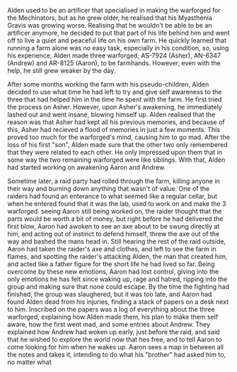 Alden used to be an artificer that specialised in making the warforged for the Mechinators, but as he grew older, he realised that his Myasthenia Gravis was growing worse. Realising that he wouldn't be able to be an artificer anymore, he decided to put that part of his life behind him and went off to live a quiet and peaceful life on his own farm. He quickly learned that running a farm alone was no easy task, especially in his condition, so, using his experience, Alden made three warforged; AS-7924 (Asher), AN-6347 (Andrew) and AR-8125 (Aaron), to be farmhands. However, even with the help, he still grew weaker by the day.

After some months working the farm with his pseudo-children, Alden decided to use what time he had left to try and give self awareness to the three that had helped him in the time he spent with the farm. He first tried the process on Asher. However, upon Asher's awakening, he immediately lashed out and went insane, blowing himself up. Alden realised that the reason was that Asher had kept all his previous memories, and because of this, Asher had recieved a flood of memories in just a few moments. This proved too much for the warforged's mind, causing him to go mad. After the loss of his first "son", Alden made sure that the other two only remembered that they were related to each other. He only impressed upon them that in some way the two remaining warforged were like siblings. With that, Alden had started working on awakening Aaron and Andrew.

Sometime later, a raid party had rolled through the farm, killing anyone in their way and burning down anything that wasn't of value. One of the raiders had found an enterance to what seemed like a regular cellar, but when he entered found that it was the lab, used to work on and make the 3 warforged. seeing Aaron still being worked on, the raider thought that the parts would be worth a bit of money, but right before he had delivered the first blow, Aaron had awoken to see an axe about to be swung directly at him, and acting out of instinct to defend himself, threw the axe out of the way and bashed the mans head in. Still hearing the rest of the raid outside, Aaron had taken the raider's axe and clothes, and left to see the farm in flames, and spotting the raider's attacking Alden, the man that created him, and acted like a father figure for the short life he had lived so far. Being overcome by these new emotions, Aaron had lost control, giving into the only emotions he has felt since waking up, rage and hatred, ripping into the group and making sure that none could escape. By the time the fighting had finished, the group was slaughered, but it was too late, and Aaron had found Alden dead from his injuries, finding a stack of papers on a desk next to him. Inscribed on the papers was a log of everything about the three warforged, explaining how Alden made them, his plan to make them self aware, how the first went mad, and some entries about Andrew. They explained how Andrew had woken up early, just before the raid, and said that he wished to explore the world now that hes free, and to tell Aaron to come looking for him when he wakes up. Aaron sees a map in between all the notes and takes it, intending to do what his "brother" had asked him to, no matter what
